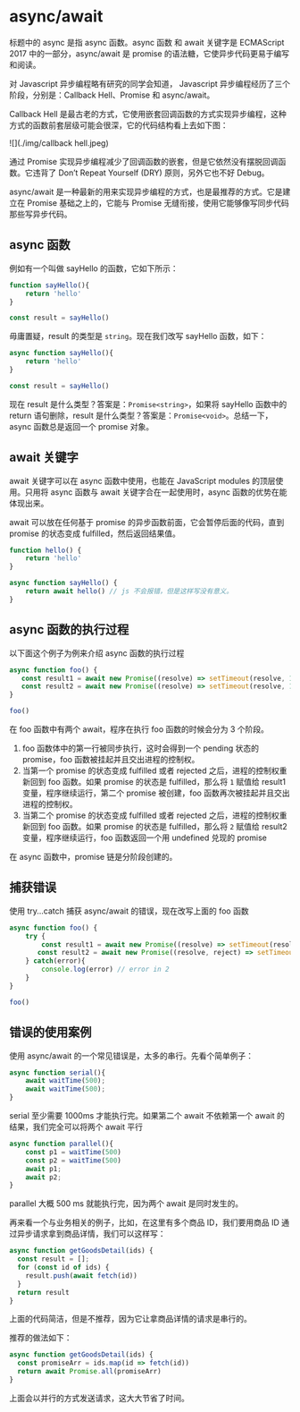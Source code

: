 # async/await

标题中的 async 是指 async 函数。async 函数 和 await 关键字是 ECMAScript 2017 中的一部分，async/await 是 promise 的语法糖，它使异步代码更易于编写和阅读。

对 Javascript 异步编程略有研究的同学会知道， Javascript 异步编程经历了三个阶段，分别是：Callback Hell、Promise 和 async/await。

Callback Hell 是最古老的方式，它使用嵌套回调函数的方式实现异步编程，这种方式的函数前套层级可能会很深，它的代码结构看上去如下图：

![](./img/callback hell.jpeg)

通过 Promise 实现异步编程减少了回调函数的嵌套，但是它依然没有摆脱回调函数。它违背了 Don’t Repeat Yourself (DRY) 原则，另外它也不好 Debug。

async/await 是一种最新的用来实现异步编程的方式，也是最推荐的方式。它是建立在 Promise 基础之上的，它能与 Promise 无缝衔接，使用它能够像写同步代码那些写异步代码。

## async 函数

例如有一个叫做 sayHello 的函数，它如下所示：

```javascript
function sayHello(){
    return 'hello'
}

const result = sayHello()
```

毋庸置疑，result 的类型是 `string`。现在我们改写 sayHello 函数，如下：

```javascript
async function sayHello(){
    return 'hello'
}

const result = sayHello()
```

现在 result 是什么类型？答案是：`Promise<string>`，如果将 sayHello 函数中的 return 语句删除，result 是什么类型？答案是：`Promise<void>`。总结一下，async 函数总是返回一个 promise 对象。

## await 关键字

await 关键字可以在 async 函数中使用，也能在 JavaScript modules 的顶层使用。只用将 async 函数与 await 关键字合在一起使用时，async 函数的优势在能体现出来。

await 可以放在任何基于 promise 的异步函数前面，它会暂停后面的代码，直到 promise 的状态变成 fulfilled，然后返回结果值。

```javascript
function hello() {
    return 'hello'
}

async function sayHello() {
    return await hello() // js 不会报错，但是这样写没有意义。
}
```

## async 函数的执行过程

以下面这个例子为例来介绍 async 函数的执行过程

```javascript
async function foo() {
   const result1 = await new Promise((resolve) => setTimeout(resolve, 1000, '1'))
   const result2 = await new Promise((resolve) => setTimeout(resolve, 1000, '2'))
}

foo()
```

在 foo 函数中有两个 await，程序在执行 foo 函数的时候会分为 3 个阶段。

1. foo 函数体中的第一行被同步执行，这时会得到一个 pending 状态的 promise，foo 函数被挂起并且交出进程的控制权。
2. 当第一个 promise 的状态变成 fulfilled 或者 rejected 之后，进程的控制权重新回到 foo 函数。如果 promise 的状态是 fulfilled，那么将 `1` 赋值给 result1 变量，程序继续运行，第二个 promise 被创建，foo 函数再次被挂起并且交出进程的控制权。
3. 当第二个 promise 的状态变成 fulfilled 或者 rejected 之后，进程的控制权重新回到 foo 函数。如果 promise 的状态是 fulfilled，那么将 `2` 赋值给 result2 变量，程序继续运行，foo 函数返回一个用 undefined 兑现的 promise 

在 async 函数中，promise 链是分阶段创建的。

## 捕获错误

使用 try...catch 捕获 async/await 的错误，现在改写上面的 foo 函数

```javascript
async function foo() {
    try {
        const result1 = await new Promise((resolve) => setTimeout(resolve, 1000, '1'))
       const result2 = await new Promise((resolve, reject) => setTimeout(reject, 1000, 'error in 2'))
    } catch(error){
        console.log(error) // error in 2
    }
}

foo()
```

## 错误的使用案例

使用 async/await 的一个常见错误是，太多的串行。先看个简单例子：

```javascript
async function serial(){
    await waitTime(500);
    await waitTime(500);
}
```

serial 至少需要 1000ms 才能执行完。如果第二个 await 不依赖第一个 await 的结果，我们完全可以将两个 await 平行

```javascript
async function parallel(){
    const p1 = waitTime(500)
    const p2 = waitTime(500)
    await p1;
    await p2;
}
```

parallel 大概 500 ms 就能执行完，因为两个 await 是同时发生的。

再来看一个与业务相关的例子，比如，在这里有多个商品 ID，我们要用商品 ID 通过异步请求拿到商品详情，我们可以这样写：

```javascript
async function getGoodsDetail(ids) {
  const result = [];
  for (const id of ids) {
    result.push(await fetch(id))
  }
  return result
}
```

上面的代码简洁，但是不推荐，因为它让拿商品详情的请求是串行的。

推荐的做法如下：

```javascript
async function getGoodsDetail(ids) {
  const promiseArr = ids.map(id => fetch(id))
  return await Promise.all(promiseArr)
}
```

上面会以并行的方式发送请求，这大大节省了时间。
